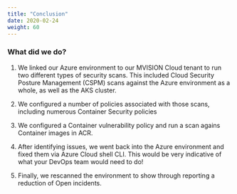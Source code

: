 ```yaml
---
title: "Conclusion"
date: 2020-02-24
weight: 60
---
```


### What did we do? ###

1. We linked our Azure environment to our MVISION Cloud tenant to run two different types of security scans. This included Cloud Security Posture Management (CSPM) scans against the Azure environment as a whole, as well as the AKS cluster. 

2. We configured a number of policies associated with those scans, including numerous Container Security policies

3. We configured a Container vulnerability policy and run a scan agains Container images in ACR.

4. After identifying issues, we went back into the Azure environment and fixed them via Azure Cloud shell CLI. This would be very indicative of what your DevOps team would need to do!

5. Finally, we rescanned the environment to show through reporting a reduction of Open incidents.
